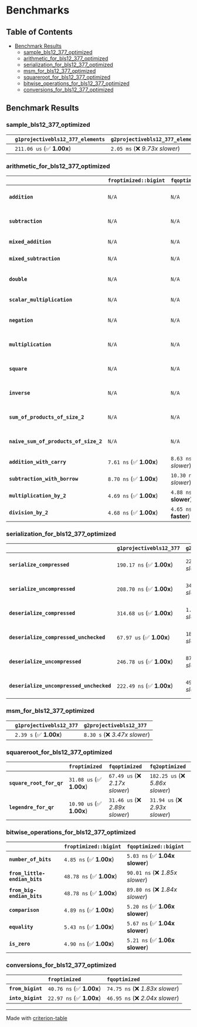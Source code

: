 # Benchmarks

## Table of Contents

- [Benchmark Results](#benchmark-results)
    - [sample_bls12_377_optimized](#sample_bls12_377_optimized)
    - [arithmetic_for_bls12_377_optimized](#arithmetic_for_bls12_377_optimized)
    - [serialization_for_bls12_377_optimized](#serialization_for_bls12_377_optimized)
    - [msm_for_bls12_377_optimized](#msm_for_bls12_377_optimized)
    - [squareroot_for_bls12_377_optimized](#squareroot_for_bls12_377_optimized)
    - [bitwise_operations_for_bls12_377_optimized](#bitwise_operations_for_bls12_377_optimized)
    - [conversions_for_bls12_377_optimized](#conversions_for_bls12_377_optimized)

## Benchmark Results

### sample_bls12_377_optimized

|        | `g1projectivebls12_377_elements`          | `g2projectivebls12_377_elements`           |
|:-------|:------------------------------------------|:------------------------------------------ |
|        | `211.06 us` (✅ **1.00x**)                 | `2.05 ms` (❌ *9.73x slower*)               |

### arithmetic_for_bls12_377_optimized

|                                       | `froptimized::bigint`          | `fqoptimized::bigint`           | `g1projectivebls12_377`          | `g2projectivebls12_377`          | `fq2optimized`                   | `fq12optimized`                   | `fqoptimized`                     | `froptimized`                     |
|:--------------------------------------|:-------------------------------|:--------------------------------|:---------------------------------|:---------------------------------|:---------------------------------|:----------------------------------|:----------------------------------|:--------------------------------- |
| **`addition`**                        | `N/A`                          | `N/A`                           | `1.24 us` (✅ **1.00x**)          | `4.56 us` (❌ *3.67x slower*)     | `23.17 ns` (🚀 **53.64x faster**) | `178.64 ns` (🚀 **6.96x faster**)  | `12.49 ns` (🚀 **99.48x faster**)  | `8.71 ns` (🚀 **142.66x faster**)  |
| **`subtraction`**                     | `N/A`                          | `N/A`                           | `1.29 us` (✅ **1.00x**)          | `4.61 us` (❌ *3.56x slower*)     | `23.31 ns` (🚀 **55.45x faster**) | `158.48 ns` (🚀 **8.16x faster**)  | `12.70 ns` (🚀 **101.76x faster**) | `8.80 ns` (🚀 **146.94x faster**)  |
| **`mixed_addition`**                  | `N/A`                          | `N/A`                           | `905.45 ns` (✅ **1.00x**)        | `3.29 us` (❌ *3.63x slower*)     | `N/A`                            | `N/A`                             | `N/A`                             | `N/A`                             |
| **`mixed_subtraction`**               | `N/A`                          | `N/A`                           | `944.48 ns` (✅ **1.00x**)        | `3.33 us` (❌ *3.53x slower*)     | `N/A`                            | `N/A`                             | `N/A`                             | `N/A`                             |
| **`double`**                          | `N/A`                          | `N/A`                           | `593.17 ns` (✅ **1.00x**)        | `2.25 us` (❌ *3.80x slower*)     | `12.34 ns` (🚀 **48.07x faster**) | `67.35 ns` (🚀 **8.81x faster**)   | `7.14 ns` (🚀 **83.11x faster**)   | `5.86 ns` (🚀 **101.30x faster**)  |
| **`scalar_multiplication`**           | `N/A`                          | `N/A`                           | `339.45 us` (✅ **1.00x**)        | `1.18 ms` (❌ *3.48x slower*)     | `N/A`                            | `N/A`                             | `N/A`                             | `N/A`                             |
| **`negation`**                        | `N/A`                          | `N/A`                           | `N/A`                            | `N/A`                            | `22.69 ns` (❌ *3.67x slower*)    | `92.69 ns` (❌ *15.00x slower*)    | `18.25 ns` (❌ *2.95x slower*)     | `6.18 ns` (✅ **1.00x**)           |
| **`multiplication`**                  | `N/A`                          | `N/A`                           | `N/A`                            | `N/A`                            | `271.17 ns` (❌ *6.30x slower*)   | `7.11 us` (❌ *165.09x slower*)    | `75.75 ns` (❌ *1.76x slower*)     | `43.07 ns` (✅ **1.00x**)          |
| **`square`**                          | `N/A`                          | `N/A`                           | `N/A`                            | `N/A`                            | `236.52 ns` (❌ *6.69x slower*)   | `5.02 us` (❌ *142.09x slower*)    | `66.57 ns` (❌ *1.88x slower*)     | `35.36 ns` (✅ **1.00x**)          |
| **`inverse`**                         | `N/A`                          | `N/A`                           | `N/A`                            | `N/A`                            | `15.09 us` (❌ *2.14x slower*)    | `27.33 us` (❌ *3.88x slower*)     | `14.76 us` (❌ *2.09x slower*)     | `7.05 us` (✅ **1.00x**)           |
| **`sum_of_products_of_size_2`**       | `N/A`                          | `N/A`                           | `N/A`                            | `N/A`                            | `589.93 ns` (❌ *9.57x slower*)   | `14.53 us` (❌ *235.75x slower*)   | `117.96 ns` (❌ *1.91x slower*)    | `61.64 ns` (✅ **1.00x**)          |
| **`naive_sum_of_products_of_size_2`** | `N/A`                          | `N/A`                           | `N/A`                            | `N/A`                            | `578.33 ns` (❌ *6.32x slower*)   | `14.46 us` (❌ *158.02x slower*)   | `163.62 ns` (❌ *1.79x slower*)    | `91.50 ns` (✅ **1.00x**)          |
| **`addition_with_carry`**             | `7.61 ns` (✅ **1.00x**)        | `8.63 ns` (❌ *1.13x slower*)    | `N/A`                            | `N/A`                            | `N/A`                            | `N/A`                             | `N/A`                             | `N/A`                             |
| **`subtraction_with_borrow`**         | `8.70 ns` (✅ **1.00x**)        | `10.30 ns` (❌ *1.18x slower*)   | `N/A`                            | `N/A`                            | `N/A`                            | `N/A`                             | `N/A`                             | `N/A`                             |
| **`multiplication_by_2`**             | `4.69 ns` (✅ **1.00x**)        | `4.88 ns` (✅ **1.04x slower**)  | `N/A`                            | `N/A`                            | `N/A`                            | `N/A`                             | `N/A`                             | `N/A`                             |
| **`division_by_2`**                   | `4.68 ns` (✅ **1.00x**)        | `4.65 ns` (✅ **1.01x faster**)  | `N/A`                            | `N/A`                            | `N/A`                            | `N/A`                             | `N/A`                             | `N/A`                             |

### serialization_for_bls12_377_optimized

|                                          | `g1projectivebls12_377`          | `g2projectivebls12_377`          | `froptimized`                      | `fqoptimized`                      | `fq2optimized`                      | `fq12optimized`                   |
|:-----------------------------------------|:---------------------------------|:---------------------------------|:-----------------------------------|:-----------------------------------|:------------------------------------|:--------------------------------- |
| **`serialize_compressed`**               | `190.17 ns` (✅ **1.00x**)        | `223.66 ns` (❌ *1.18x slower*)   | `31.31 ns` (🚀 **6.07x faster**)    | `56.33 ns` (🚀 **3.38x faster**)    | `113.76 ns` (✅ **1.67x faster**)    | `707.72 ns` (❌ *3.72x slower*)    |
| **`serialize_uncompressed`**             | `208.70 ns` (✅ **1.00x**)        | `342.66 ns` (❌ *1.64x slower*)   | `31.97 ns` (🚀 **6.53x faster**)    | `55.92 ns` (🚀 **3.73x faster**)    | `113.74 ns` (🚀 **1.83x faster**)    | `707.78 ns` (❌ *3.39x slower*)    |
| **`deserialize_compressed`**             | `314.68 us` (✅ **1.00x**)        | `1.07 ms` (❌ *3.38x slower*)     | `52.56 ns` (🚀 **5987.37x faster**) | `92.08 ns` (🚀 **3417.37x faster**) | `215.56 ns` (🚀 **1459.80x faster**) | `1.27 us` (🚀 **248.25x faster**)  |
| **`deserialize_compressed_unchecked`**   | `67.97 us` (✅ **1.00x**)         | `183.47 us` (❌ *2.70x slower*)   | `52.55 ns` (🚀 **1293.45x faster**) | `92.06 ns` (🚀 **738.33x faster**)  | `215.46 ns` (🚀 **315.47x faster**)  | `1.27 us` (🚀 **53.67x faster**)   |
| **`deserialize_uncompressed`**           | `246.78 us` (✅ **1.00x**)        | `879.40 us` (❌ *3.56x slower*)   | `52.49 ns` (🚀 **4701.73x faster**) | `92.06 ns` (🚀 **2680.74x faster**) | `214.80 ns` (🚀 **1148.88x faster**) | `1.27 us` (🚀 **194.79x faster**)  |
| **`deserialize_uncompressed_unchecked`** | `222.49 ns` (✅ **1.00x**)        | `490.38 ns` (❌ *2.20x slower*)   | `52.46 ns` (🚀 **4.24x faster**)    | `92.03 ns` (🚀 **2.42x faster**)    | `214.91 ns` (✅ **1.04x faster**)    | `1.27 us` (❌ *5.69x slower*)      |

### msm_for_bls12_377_optimized

|        | `g1projectivebls12_377`          | `g2projectivebls12_377`           |
|:-------|:---------------------------------|:--------------------------------- |
|        | `2.39 s` (✅ **1.00x**)           | `8.30 s` (❌ *3.47x slower*)       |

### squareroot_for_bls12_377_optimized

|                          | `froptimized`            | `fqoptimized`                   | `fq2optimized`                    |
|:-------------------------|:-------------------------|:--------------------------------|:--------------------------------- |
| **`square_root_for_qr`** | `31.08 us` (✅ **1.00x**) | `67.49 us` (❌ *2.17x slower*)   | `182.25 us` (❌ *5.86x slower*)    |
| **`legendre_for_qr`**    | `10.90 us` (✅ **1.00x**) | `31.46 us` (❌ *2.89x slower*)   | `31.94 us` (❌ *2.93x slower*)     |

### bitwise_operations_for_bls12_377_optimized

|                               | `froptimized::bigint`          | `fqoptimized::bigint`            |
|:------------------------------|:-------------------------------|:-------------------------------- |
| **`number_of_bits`**          | `4.85 ns` (✅ **1.00x**)        | `5.03 ns` (✅ **1.04x slower**)   |
| **`from_little-endian_bits`** | `48.78 ns` (✅ **1.00x**)       | `90.01 ns` (❌ *1.85x slower*)    |
| **`from_big-endian_bits`**    | `48.78 ns` (✅ **1.00x**)       | `89.80 ns` (❌ *1.84x slower*)    |
| **`comparison`**              | `4.89 ns` (✅ **1.00x**)        | `5.20 ns` (✅ **1.06x slower**)   |
| **`equality`**                | `5.43 ns` (✅ **1.00x**)        | `5.67 ns` (✅ **1.04x slower**)   |
| **`is_zero`**                 | `4.90 ns` (✅ **1.00x**)        | `5.21 ns` (✅ **1.06x slower**)   |

### conversions_for_bls12_377_optimized

|                   | `froptimized`            | `fqoptimized`                    |
|:------------------|:-------------------------|:-------------------------------- |
| **`from_bigint`** | `40.76 ns` (✅ **1.00x**) | `74.75 ns` (❌ *1.83x slower*)    |
| **`into_bigint`** | `22.97 ns` (✅ **1.00x**) | `46.95 ns` (❌ *2.04x slower*)    |

---
Made with [criterion-table](https://github.com/nu11ptr/criterion-table)

